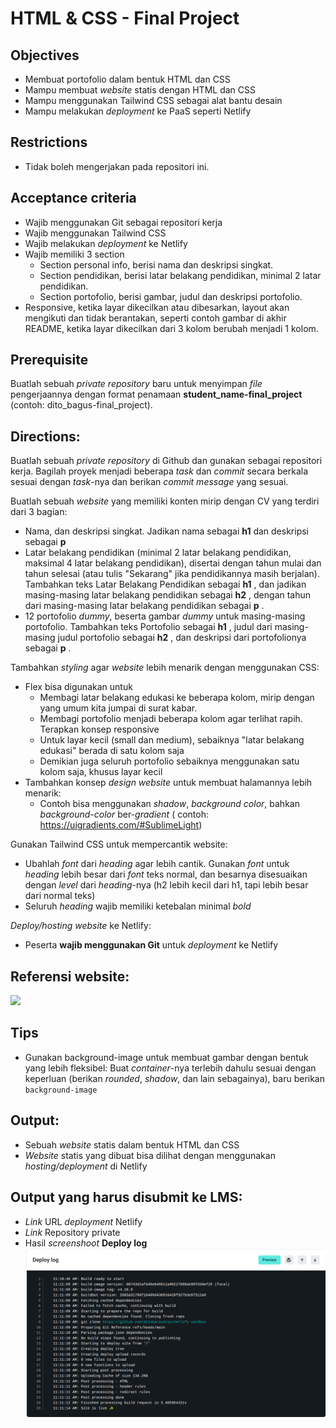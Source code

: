 # **HTML & CSS - Final Project**

## Objectives
* Membuat portofolio dalam bentuk HTML dan CSS
* Mampu membuat _website_ statis dengan HTML dan CSS
* Mampu menggunakan Tailwind CSS sebagai alat bantu desain
* Mampu melakukan _deployment_ ke PaaS seperti Netlify

## Restrictions
* Tidak boleh mengerjakan pada repositori ini.

## Acceptance criteria
* Wajib menggunakan Git sebagai repositori kerja
* Wajib menggunakan Tailwind CSS
* Wajib melakukan _deployment_ ke Netlify
* Wajib memiliki 3 section
  * Section personal info, berisi nama dan deskripsi singkat.
  * Section pendidikan, berisi latar belakang pendidikan, minimal 2 latar pendidikan.
  * Section portofolio, berisi gambar, judul dan deskripsi portofolio.
* Responsive, ketika layar dikecilkan atau dibesarkan, layout akan mengikuti dan tidak berantakan, seperti contoh gambar di akhir README, ketika layar dikecilkan dari 3 kolom berubah menjadi 1 kolom.

## Prerequisite
Buatlah sebuah *private repository* baru untuk menyimpan _file_ pengerjaannya dengan format penamaan **student_name-final_project** (contoh: dito_bagus-final_project).

## Directions:
Buatlah sebuah _private repository_ di Github dan gunakan sebagai repositori kerja. Bagilah proyek menjadi beberapa _task_ dan _commit_ secara berkala sesuai dengan _task_-nya dan berikan _commit message_ yang sesuai.

Buatlah sebuah _website_ yang memiliki konten mirip dengan CV yang terdiri dari 3 bagian:
  - Nama, dan deskripsi singkat. Jadikan nama sebagai **h1** dan deskripsi sebagai **p**
  - Latar belakang pendidikan (minimal 2 latar belakang pendidikan, maksimal 4 latar belakang pendidikan), disertai dengan tahun mulai dan tahun selesai (atau tulis "Sekarang" jika pendidikannya masih berjalan). Tambahkan teks Latar Belakang Pendidikan sebagai **h1** , dan jadikan masing-masing latar belakang pendidikan sebagai **h2** , dengan tahun dari masing-masing latar belakang pendidikan sebagai **p** .
  - 12 portofolio _dummy_, beserta gambar _dummy_ untuk masing-masing portofolio. Tambahkan teks Portofolio sebagai **h1** , judul dari masing-masing judul portofolio sebagai **h2** , dan deskripsi dari portofolionya sebagai **p** .

Tambahkan _styling_ agar _website_ lebih menarik dengan menggunakan CSS:
  - Flex bisa digunakan untuk 
    - Membagi latar belakang edukasi ke beberapa kolom, mirip dengan yang umum kita jumpai di surat kabar.
    - Membagi portofolio menjadi beberapa kolom agar terlihat rapih.
  Terapkan konsep responsive
    - Untuk layar kecil (small dan medium), sebaiknya "latar belakang edukasi" berada di satu kolom saja
    - Demikian juga seluruh portofolio sebaiknya menggunakan satu kolom saja, khusus layar kecil
  - Tambahkan konsep _design website_ untuk membuat halamannya lebih menarik:
    - Contoh bisa menggunakan _shadow_, _background color_, bahkan _background-color_ ber-_gradient_ ( contoh: https://uigradients.com/#SublimeLight)

Gunakan Tailwind CSS untuk mempercantik website:
  - Ubahlah _font_ dari _heading_ agar lebih cantik. Gunakan _font_ untuk _heading_ lebih besar dari _font_ teks normal, dan besarnya disesuaikan dengan _level_ dari _heading_-nya (h2 lebih kecil dari h1, tapi lebih besar dari normal teks)
  - Seluruh _heading_ wajib memiliki ketebalan minimal _bold_

_Deploy/hosting_ _website_ ke Netlify:
  - Peserta **wajib menggunakan Git** untuk _deployment_ ke Netlify

## Referensi website:

![](assets/demo.gif)

## Tips

- Gunakan background-image untuk membuat gambar dengan bentuk yang lebih fleksibel: Buat _container_-nya terlebih dahulu sesuai dengan keperluan (berikan _rounded_, _shadow_, dan lain sebagainya), baru berikan `background-image`

## Output:
* Sebuah _website_ statis dalam bentuk HTML dan CSS
* _Website_ statis yang dibuat bisa dilihat dengan menggunakan _hosting/deployment_ di Netlify

## Output yang harus disubmit ke LMS:
* *Link* URL _deployment_ Netlify
* *Link* Repository private
* Hasil *screenshoot* **Deploy log**
  ![deploy-log](./assets/deploy-log.png)
